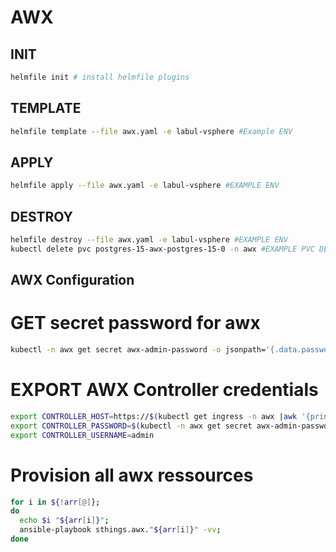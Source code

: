 # AWX

## INIT
```bash
helmfile init # install helmfile plugins
```

## TEMPLATE
```bash
helmfile template --file awx.yaml -e labul-vsphere #Example ENV
```

## APPLY
```bash
helmfile apply --file awx.yaml -e labul-vsphere #EXAMPLE ENV
```

## DESTROY
```bash
helmfile destroy --file awx.yaml -e labul-vsphere #EXAMPLE ENV
kubectl delete pvc postgres-15-awx-postgres-15-0 -n awx #EXAMPLE PVC DELETION
```

## AWX Configuration

# GET secret password for awx
```bash
kubectl -n awx get secret awx-admin-password -o jsonpath='{.data.password}' | base64 -d
```

# EXPORT AWX Controller credentials
```bash
export CONTROLLER_HOST=https://$(kubectl get ingress -n awx |awk '{print $3 }' | grep -v HOSTS)
export CONTROLLER_PASSWORD=$(kubectl -n awx get secret awx-admin-password -o jsonpath='{.data.password}' | base64 -d)
export CONTROLLER_USERNAME=admin
```

# Provision all awx ressources
```bash
for i in ${!arr[@]};
do
  echo $i "${arr[i]}";
  ansible-playbook sthings.awx."${arr[i]}" -vv;
done
```